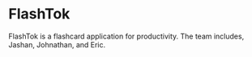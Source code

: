 # FlashTok
FlashTok is a flashcard application for productivity. 
The team includes, Jashan, Johnathan, and Eric. 
